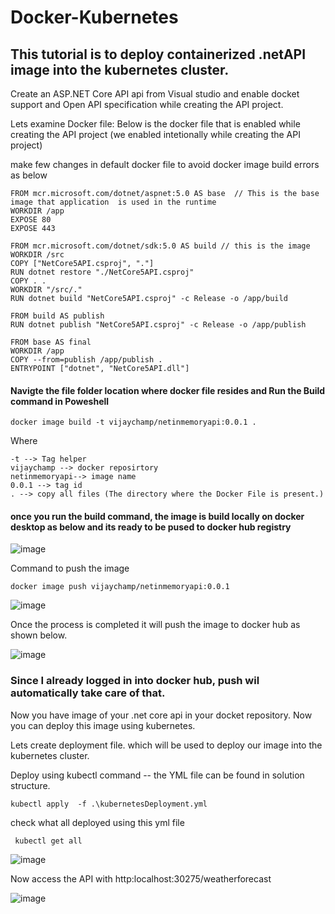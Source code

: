 # Docker-Kubernetes

## This tutorial is to deploy containerized .netAPI image into the kubernetes cluster. 

Create an ASP.NET Core API api from Visual studio and enable docket support and Open API specification while  creating the API project. 

Lets examine Docker file: Below is the docker file that is enabled while creating the API project (we enabled intetionally while creating the API project)

make few changes in default docker file to avoid docker image build errors as below 
```
FROM mcr.microsoft.com/dotnet/aspnet:5.0 AS base  // This is the base image that application  is used in the runtime
WORKDIR /app
EXPOSE 80
EXPOSE 443

FROM mcr.microsoft.com/dotnet/sdk:5.0 AS build // this is the image 
WORKDIR /src
COPY ["NetCore5API.csproj", "."]
RUN dotnet restore "./NetCore5API.csproj"
COPY . .
WORKDIR "/src/."
RUN dotnet build "NetCore5API.csproj" -c Release -o /app/build

FROM build AS publish
RUN dotnet publish "NetCore5API.csproj" -c Release -o /app/publish

FROM base AS final
WORKDIR /app
COPY --from=publish /app/publish .
ENTRYPOINT ["dotnet", "NetCore5API.dll"]
```

#### Navigte the file folder location where docker file resides and  Run the Build command in Poweshell 
```
docker image build -t vijaychamp/netinmemoryapi:0.0.1 .
```
Where 
```
-t --> Tag helper
vijaychamp --> docker reposirtory
netinmemoryapi--> image name
0.0.1 --> tag id
. --> copy all files (The directory where the Docker File is present.)
```

#### once you run the build command, the image is build locally on docker desktop as below and its ready to be pused to docker hub registry

![image](https://user-images.githubusercontent.com/49226342/165945645-75005d01-6258-46f3-8de0-d693af17eee3.png)

Command to push the image

```
docker image push vijaychamp/netinmemoryapi:0.0.1
```
![image](https://user-images.githubusercontent.com/49226342/165946136-990a08ce-b117-41ac-abf3-851d22f768e6.png)

Once the process is completed it will push the image to docker hub as shown below.

![image](https://user-images.githubusercontent.com/49226342/165946300-7e3ba749-df99-4474-8fe6-1e2d9349519e.png)

### Since I already logged in into docker hub, push wil automatically take care of that. 
Now you have image of your .net core api in your docket repository. Now you can deploy this image using kubernetes. 

Lets create deployment file. which will be used to deploy our image into the kubernetes cluster. 

Deploy using kubectl command -- the YML file can be found in solution structure. 
```
kubectl apply  -f .\kubernetesDeployment.yml
```

check what all deployed using this yml file 
```
 kubectl get all
```
![image](https://user-images.githubusercontent.com/49226342/165960380-34e4c0d8-7668-47a0-aabb-7d6cf9af3c8c.png)

Now access the API with http:localhost:30275/weatherforecast

![image](https://user-images.githubusercontent.com/49226342/165960550-4122ee50-af5e-45a4-9a15-ba50e77cb251.png)




